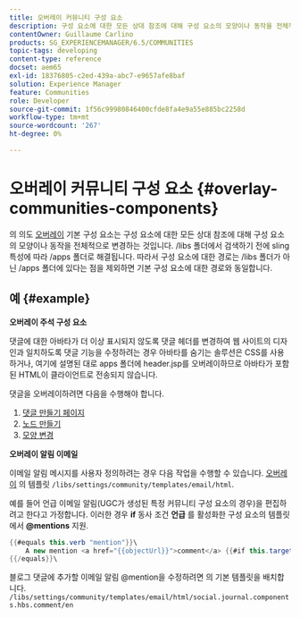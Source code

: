 ```yaml
---
title: 오버레이 커뮤니티 구성 요소
description: 구성 요소에 대한 모든 상대 참조에 대해 구성 요소의 모양이나 동작을 전체적으로 변경할 수 있도록 기본 구성 요소를 오버레이하는 방법에 대해 알아봅니다.
contentOwner: Guillaume Carlino
products: SG_EXPERIENCEMANAGER/6.5/COMMUNITIES
topic-tags: developing
content-type: reference
docset: aem65
exl-id: 18376805-c2ed-439a-abc7-e9657afe8baf
solution: Experience Manager
feature: Communities
role: Developer
source-git-commit: 1f56c99980846400cfde8fa4e9a55e885bc2258d
workflow-type: tm+mt
source-wordcount: '267'
ht-degree: 0%

---
```


# 오버레이 커뮤니티 구성 요소 {#overlay-communities-components}

의 의도 [오버레이](/help/communities/client-customize.md#overlays) 기본 구성 요소는 구성 요소에 대한 모든 상대 참조에 대해 구성 요소의 모양이나 동작을 전체적으로 변경하는 것입니다. /libs 폴더에서 검색하기 전에 sling 특성에 따라 /apps 폴더로 해결됩니다. 따라서 구성 요소에 대한 경로는 /libs 폴더가 아닌 /apps 폴더에 있다는 점을 제외하면 기본 구성 요소에 대한 경로와 동일합니다.

## 예 {#example}

**오버레이 주석 구성 요소**

댓글에 대한 아바타가 더 이상 표시되지 않도록 댓글 헤더를 변경하여 웹 사이트의 디자인과 일치하도록 댓글 기능을 수정하려는 경우 아바타를 숨기는 솔루션은 CSS를 사용하거나, 여기에 설명된 대로 apps 폴더에 header.jsp를 오버레이하므로 아바타가 포함된 HTML이 클라이언트로 전송되지 않습니다.

댓글을 오버레이하려면 다음을 수행해야 합니다.

1. [댓글 만들기 페이지](/help/communities/overlay-create-comments-page.md)
1. [노드 만들기](/help/communities/overlay-create-nodes.md)
1. [모양 변경](/help/communities/overlay-alter-appearance.md)

**오버레이 알림 이메일**

이메일 알림 메시지를 사용자 정의하려는 경우 다음 작업을 수행할 수 있습니다. [오버레이](/help/communities/client-customize.md#overlays) 의 템플릿 `/libs/settings/community/templates/email/html`.

예를 들어 언급 이메일 알림(UGC가 생성된 특정 커뮤니티 구성 요소의 경우)을 편집하려고 한다고 가정합니다. 이러한 경우 **if** 동사 조건 **언급** 를 활성화한 구성 요소의 템플릿에서 **@mentions** 지원.

```java
{{#equals this.verb "mention"}}\
    A new mention <a href="{{objectUrl}}">comment</a> {{#if this.target.properties.[jcr:title]}}to the article "{{{target.displayName}}}" {{/if}}was added by {{{user.name}}} on {{dateUtil this.published format="EEE, d MMM yyyy HH:mm:ss z"}}.\n \
{{/equals}}\
```

블로그 댓글에 추가할 이메일 알림 @mention을 수정하려면 의 기본 템플릿을 배치합니다. `/libs/settings/community/templates/email/html/social.journal.components.hbs.comment/en`
